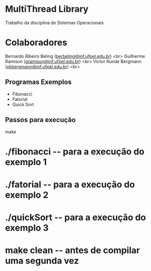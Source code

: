 # MultiThread Library
Trabalho da disciplina de  Sistemas Operacionais

# Colaboradores
 Bernardo Ribeiro Beling (berbeling@inf.ufpel.edu.br) <br\>
 Guilherme Ramison (gramison@inf.ufpel.edu.br) <br\>
 Victor Kunde Bergmann (vkbergmann@inf.ufpel.edu.br) <br\>

## Programas Exemplos

 - Fibonacci
 - Fatorial
 - Quick Sort

## Passos para execução
   make
 # ./fibonacci  	-- para a execução do exemplo 1 
 # ./fatorial 	-- para a execução do exemplo 2 
 # ./quickSort 	-- para a execução do exemplo 3 
 # make clean 	-- antes de compilar uma segunda vez
